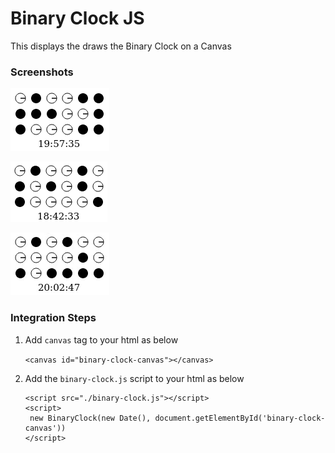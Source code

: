 # Binary Clock JS
This displays the draws the Binary Clock on a Canvas

### Screenshots
![Screenshot 1](https://github.com/anjnkmr/binary-clock-js/blob/main/screenshots/screenshot1.png?raw=true)

![Screenshot 2](https://github.com/anjnkmr/binary-clock-js/blob/main/screenshots/screenshot2.png?raw=true)

![Screenshot 3](https://github.com/anjnkmr/binary-clock-js/blob/main/screenshots/screenshot3.gif?raw=true)

### Integration Steps

1. Add `canvas` tag to your html as below

   `<canvas id="binary-clock-canvas"></canvas>`
2. Add the `binary-clock.js` script to your html as below 

   ```
   <script src="./binary-clock.js"></script>
   <script>
    new BinaryClock(new Date(), document.getElementById('binary-clock-canvas'))
   </script>
      



